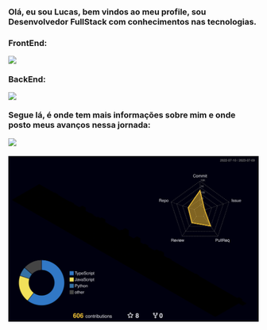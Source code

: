 
<h3>Olá, eu sou Lucas, bem vindos ao meu profile, sou Desenvolvedor FullStack com conhecimentos nas tecnologias.<h3>
 <p>FrontEnd:</p>
 <img src="https://skillicons.dev/icons?i=html,css,js,react,redux,sass,ts,figma,next,nest" />
 <p>BackEnd:</p>
 <img src="https://skillicons.dev/icons?i=nodejs,postgres,express,ts,nest,prisma,jest,python,django" />
 <p>Segue lá, é onde tem mais informações sobre mim e onde posto meus avanços nessa jornada:</p> 
<a href="https://www.linkedin.com/in/lucas-rodrigues-da-silva-168274201/">
 <img src="https://skillicons.dev/icons?i=linkedin">
</a>
 </br>


![](./profile-3d-contrib/profile-night-rainbow.svg)

